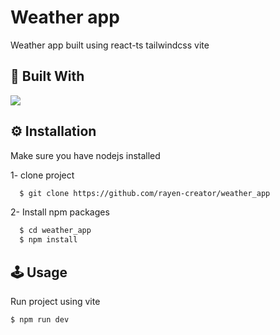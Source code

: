 # Weather app

Weather app built using react-ts tailwindcss  vite

## 🚀 Built With
<a href="https://skillicons.dev">
    <img src="https://skillicons.dev/icons?i=react,tailwindcss,vite,ts" />
  </a>
</p>


## ⚙ Installation

Make sure you have nodejs installed 

1- clone project

```bash
  $ git clone https://github.com/rayen-creator/weather_app
```

2- Install npm packages

```bash
  $ cd weather_app
  $ npm install 
```

    
## 🕹 Usage

Run project using vite
```javascript
$ npm run dev
```
